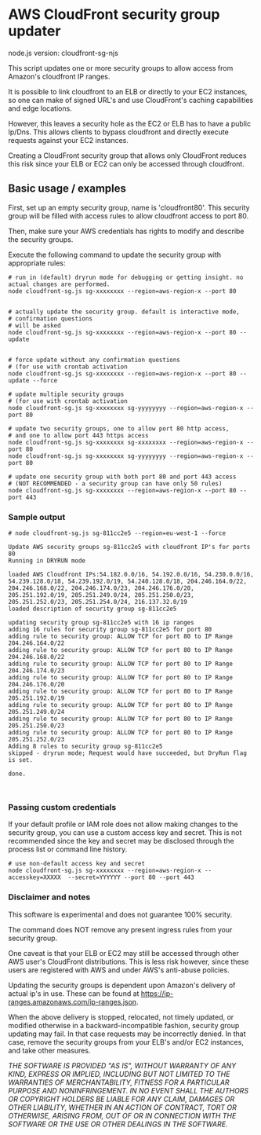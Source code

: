 # AWS CloudFront security group updater
node.js version: cloudfront-sg-njs

This script updates one or more security groups to allow access from Amazon's cloudfront IP ranges.

It is possible to link cloudfront to an ELB or directly to your EC2 instances, so one can make of signed URL's and use CloudFront's caching capabilities and edge locations.

However, this leaves a security hole as the EC2 or ELB has to have a public Ip/Dns. This allows clients to bypass cloudfront and directly execute requests against your EC2 instances.

Creating a CloudFront security group that allows only CloudFront reduces this risk since your ELB or EC2 can only be accessed through cloudfront.

## Basic usage / examples

First, set up an empty security group, name is 'cloudfront80'. This security group will be filled with access rules to allow cloudfront access to port 80.

Then, make sure your AWS credentials has rights to modify and describe the security groups.

Execute the following command to update the security group with appropriate rules:

```
# run in (default) dryrun mode for debugging or getting insight. no actual changes are performed.
node cloudfront-sg.js sg-xxxxxxxx --region=aws-region-x --port 80


# actually update the security group. default is interactive mode,
# confirmation questions
# will be asked
node cloudfront-sg.js sg-xxxxxxxx --region=aws-region-x --port 80 --update


# force update without any confirmation questions
# (for use with crontab activation
node cloudfront-sg.js sg-xxxxxxxx --region=aws-region-x --port 80 --update --force

# update multiple security groups
# (for use with crontab activation
node cloudfront-sg.js sg-xxxxxxxx sg-yyyyyyyy --region=aws-region-x --port 80

# update two security groups, one to allow port 80 http access,
# and one to allow port 443 https access
node cloudfront-sg.js sg-xxxxxxxx sg-xxxxxxxx --region=aws-region-x --port 80
node cloudfront-sg.js sg-xxxxxxxx sg-yyyyyyyy --region=aws-region-x --port 80

# update one security group with both port 80 and port 443 access
# (NOT RECOMMENDED - a security group can have only 50 rules)
node cloudfront-sg.js sg-xxxxxxxx --region=aws-region-x --port 80 --port 443

```

### Sample output

```
# node cloudfront-sg.js sg-811cc2e5 --region=eu-west-1 --force

Update AWS security groups sg-811cc2e5 with cloudfront IP's for ports 80
Running in DRYRUN mode

loaded AWS Cloudfront IPs:54.182.0.0/16, 54.192.0.0/16, 54.230.0.0/16, 54.239.128.0/18, 54.239.192.0/19, 54.240.128.0/18, 204.246.164.0/22, 204.246.168.0/22, 204.246.174.0/23, 204.246.176.0/20, 205.251.192.0/19, 205.251.249.0/24, 205.251.250.0/23, 205.251.252.0/23, 205.251.254.0/24, 216.137.32.0/19
loaded description of security group sg-811cc2e5

updating security group sg-811cc2e5 with 16 ip ranges
adding 16 rules for security group sg-811cc2e5 for port 80
adding rule to security group: ALLOW TCP for port 80 to IP Range 204.246.164.0/22
adding rule to security group: ALLOW TCP for port 80 to IP Range 204.246.168.0/22
adding rule to security group: ALLOW TCP for port 80 to IP Range 204.246.174.0/23
adding rule to security group: ALLOW TCP for port 80 to IP Range 204.246.176.0/20
adding rule to security group: ALLOW TCP for port 80 to IP Range 205.251.192.0/19
adding rule to security group: ALLOW TCP for port 80 to IP Range 205.251.249.0/24
adding rule to security group: ALLOW TCP for port 80 to IP Range 205.251.250.0/23
adding rule to security group: ALLOW TCP for port 80 to IP Range 205.251.252.0/23
Adding 8 rules to security group sg-811cc2e5
skipped - dryrun mode; Request would have succeeded, but DryRun flag is set.

done.



```

### Passing custom credentials

If your default profile or IAM role does not allow making changes to the security group, you can use a custom access key and secret.
This is not recommended since the key and secret may be disclosed through the process list or command line history.

```
# use non-default access key and secret
node cloudfront-sg.js sg-xxxxxxxx --region=aws-region-x --accesskey=XXXXX  --secret=YYYYYY --port 80 --port 443
```

### Disclaimer and notes

This software is experimental and does not guarantee 100% security.

The command does NOT remove any present ingress rules from your security group.

One caveat is that your ELB or EC2 may still be accessed through other AWS user's CloudFront distributions.
This is less risk however, since these users are registered with AWS and under AWS's anti-abuse policies.

Updating the security groups is dependent upon Amazon's delivery of actual ip's in use.
These can be found at https://ip-ranges.amazonaws.com/ip-ranges.json.

When the above delivery is stopped, relocated, not timely updated, or modified otherwise in a backward-incompatible fashion, security group updating may fail. In that case requests may be incorrectly denied.
In that case, remove the security groups from your ELB's and/or EC2 instances, and take other measures.


*THE SOFTWARE IS PROVIDED "AS IS", WITHOUT WARRANTY OF ANY KIND, EXPRESS OR
 IMPLIED, INCLUDING BUT NOT LIMITED TO THE WARRANTIES OF MERCHANTABILITY,
 FITNESS FOR A PARTICULAR PURPOSE AND NONINFRINGEMENT. IN NO EVENT SHALL THE
 AUTHORS OR COPYRIGHT HOLDERS BE LIABLE FOR ANY CLAIM, DAMAGES OR OTHER
 LIABILITY, WHETHER IN AN ACTION OF CONTRACT, TORT OR OTHERWISE, ARISING FROM,
 OUT OF OR IN CONNECTION WITH THE SOFTWARE OR THE USE OR OTHER DEALINGS IN THE
 SOFTWARE.*


